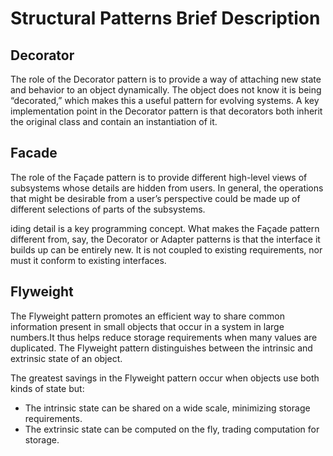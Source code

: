 # Structural Patterns Brief Description

## Decorator

The role of the Decorator pattern is to provide a way of attaching new state and behavior to an object dynamically. 
The object does not know it is being “decorated,” which makes this a useful pattern for evolving systems.
A key implementation point in the Decorator pattern is that decorators both inherit the original class and contain an instantiation of it.

## Facade

The role of the Façade pattern is to provide different high-level views of subsystems whose details are hidden from users. 
In general, the operations that might be desirable from a user’s perspective could be made up of different selections of parts of the subsystems.

iding detail is a key programming concept. What makes the Façade pattern different from, say, the Decorator or
Adapter patterns is that the interface it builds up can be entirely new. It is not coupled to existing 
requirements, nor must it conform to existing interfaces. 

## Flyweight

The Flyweight pattern promotes an efficient way to share common information present in small objects that occur
in a system in large numbers.It thus helps reduce storage requirements when many values are duplicated. The Flyweight 
pattern distinguishes between the intrinsic and extrinsic state of an object. 

 The greatest savings in the Flyweight pattern occur when objects use both kinds of state but: 
- The intrinsic state can be shared on a wide scale, minimizing storage requirements. 
- The extrinsic state can be computed on the fly, trading computation for storage.